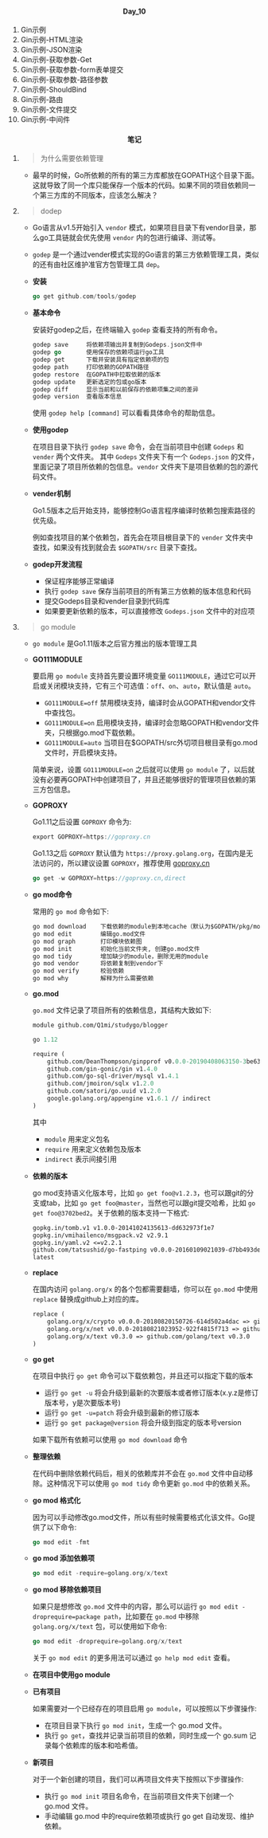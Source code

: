 #### <center>Day_10</center>

1. Gin示例
2. Gin示例-HTML渲染
3. Gin示例-JSON渲染
4. Gin示例-获取参数-Get
5. Gin示例-获取参数-form表单提交
6. Gin示例-获取参数-路径参数
7. Gin示例-ShouldBind
8. Gin示例-路由
9. Gin示例-文件提交
10. Gin示例-中间件

#### <center>笔记</center>

1. > 为什么需要依赖管理
  
    - 最早的时候，Go所依赖的所有的第三方库都放在GOPATH这个目录下面。这就导致了同一个库只能保存一个版本的代码。如果不同的项目依赖同一个第三方库的不同版本，应该怎么解决？

2. > dodep

    - Go语言从v1.5开始引入 `vendor` 模式，如果项目目录下有vendor目录，那么go工具链就会优先使用 `vendor` 内的包进行编译、测试等。

    - `godep` 是一个通过vender模式实现的Go语言的第三方依赖管理工具，类似的还有由社区维护准官方包管理工具 `dep`。

    - **安装**

        ```go
        go get github.com/tools/godep
        ```

    - **基本命令**

        安装好godep之后，在终端输入 `godep` 查看支持的所有命令。

        ```go
        godep save     将依赖项输出并复制到Godeps.json文件中
        godep go       使用保存的依赖项运行go工具
        godep get      下载并安装具有指定依赖项的包
        godep path     打印依赖的GOPATH路径
        godep restore  在GOPATH中拉取依赖的版本
        godep update   更新选定的包或go版本
        godep diff     显示当前和以前保存的依赖项集之间的差异
        godep version  查看版本信息
        ```

        使用 `godep help [command]` 可以看看具体命令的帮助信息。

    - **使用godep**

        在项目目录下执行 `godep save` 命令，会在当前项目中创建 `Godeps` 和 `vender` 两个文件夹。
        其中 `Godeps` 文件夹下有一个 `Godeps.json` 的文件，里面记录了项目所依赖的包信息。`vendor` 文件夹下是项目依赖的包的源代码文件。

    - **vender机制**

        Go1.5版本之后开始支持，能够控制Go语言程序编译时依赖包搜索路径的优先级。

        例如查找项目的某个依赖包，首先会在项目根目录下的 `vender` 文件夹中查找，如果没有找到就会去 `$GOPATH/src` 目录下查找。

    - **godep开发流程**

      - 保证程序能够正常编译
      - 执行 `godep save` 保存当前项目的所有第三方依赖的版本信息和代码
      - 提交Godeps目录和vender目录到代码库
      - 如果要更新依赖的版本，可以直接修改 `Godeps.json` 文件中的对应项

3. > go module

    - `go module` 是Go1.11版本之后官方推出的版本管理工具

    - **GO111MODULE**

        要启用 `go module` 支持首先要设置环境变量 `GO111MODULE`，通过它可以开启或关闭模块支持，它有三个可选值：`off`、`on`、`auto`，默认值是 `auto`。

        - `GO111MODULE=off` 禁用模块支持，编译时会从GOPATH和vendor文件中查找包。
        - `GO111MODULE=on` 启用模块支持，编译时会忽略GOPATH和vendor文件夹，只根据go.mod下载依赖。
        - `GO111MODULE=auto` 当项目在$GOPATH/src外切项目根目录有go.mod文件时，开启模块支持。

        简单来说，设置 `GO111MODULE=on` 之后就可以使用 `go module` 了，以后就没有必要再GOPATH中创建项目了，并且还能够很好的管理项目依赖的第三方包信息。

    - **GOPROXY**

        Go1.11之后设置 `GOPROXY` 命令为:

        ```go
        export GOPROXY=https://goproxy.cn
        ```

        Go1.13之后 `GOPROXY` 默认值为 `https://proxy.golang.org`，在国内是无法访问的，所以建议设置 `GOPROXY`，推荐使用 [goproxy.cn](https://studygolang.com/topics/10014)

        ```go
        go get -w GOPROXY=https://goproxy.cn,direct
        ```

    - **go mod命令**

        常用的 `go mod` 命令如下:

        ```txt
        go mod download    下载依赖的module到本地cache（默认为$GOPATH/pkg/mod目录）
        go mod edit        编辑go.mod文件
        go mod graph       打印模块依赖图
        go mod init        初始化当前文件夹, 创建go.mod文件
        go mod tidy        增加缺少的module，删除无用的module
        go mod vendor      将依赖复制到vendor下
        go mod verify      校验依赖
        go mod why         解释为什么需要依赖
        ```

    - **go.mod**

        `go.mod` 文件记录了项目所有的依赖信息，其结构大致如下:

        ```mod
        module github.com/Q1mi/studygo/blogger

        go 1.12

        require (
            github.com/DeanThompson/ginpprof v0.0.0-20190408063150-3be636683586
            github.com/gin-gonic/gin v1.4.0
            github.com/go-sql-driver/mysql v1.4.1
            github.com/jmoiron/sqlx v1.2.0
            github.com/satori/go.uuid v1.2.0
            google.golang.org/appengine v1.6.1 // indirect
        )
        ```

        其中

        - `module` 用来定义包名
        - `require` 用来定义依赖包及版本
        - `indirect` 表示间接引用

    - **依赖的版本**

        go mod支持语义化版本号，比如 `go get foo@v1.2.3`，也可以跟git的分支或tab，比如 `go get foo@master`，当然也可以跟git提交哈希，比如 `go get foo@3702bed2`。关于依赖的版本支持一下格式:

        ```txt
        gopkg.in/tomb.v1 v1.0.0-20141024135613-dd632973f1e7
        gopkg.in/vmihailenco/msgpack.v2 v2.9.1
        gopkg.in/yaml.v2 <=v2.2.1
        github.com/tatsushid/go-fastping v0.0.0-20160109021039-d7bb493dee3e
        latest
        ```

    - **replace**

        在国内访问 `golang.org/x` 的各个包都需要翻墙，你可以在 `go.mod` 中使用 `replace` 替换成github上对应的库。

        ```txt
        replace (
            golang.org/x/crypto v0.0.0-20180820150726-614d502a4dac => github.com/golang/crypto v0.0.0-20180820150726-614d502a4dac
            golang.org/x/net v0.0.0-20180821023952-922f4815f713 => github.com/golang/net v0.0.0-20180826012351-8a410e7b638d
            golang.org/x/text v0.3.0 => github.com/golang/text v0.3.0
        )
        ```

    - **go get**

        在项目中执行 `go get` 命令可以下载依赖包，并且还可以指定下载的版本

        - 运行 `go get -u` 将会升级到最新的次要版本或者修订版本(x.y.z是修订版本号，y是次要版本号)
        - 运行 `go get -u=patch` 将会升级到最新的修订版本
        - 运行 `go get package@version` 将会升级到指定的版本号version

        如果下载所有依赖可以使用 `go mod download` 命令

    - **整理依赖**

        在代码中删除依赖代码后，相关的依赖库并不会在 `go.mod` 文件中自动移除。这种情况下可以使用 `go mod tidy` 命令更新 `go.mod` 中的依赖关系。

    - **go mod 格式化**

        因为可以手动修改go.mod文件，所以有些时候需要格式化该文件。Go提供了以下命令:

        ```go
        go mod edit -fmt
        ```

    - **go mod 添加依赖项**

        ```go
        go mod edit -require=golang.org/x/text
        ```

    - **go mod 移除依赖项目**

        如果只是想修改 `go.mod` 文件中的内容，那么可以运行 `go mod edit -droprequire=package path`，比如要在 `go.mod` 中移除 `golang.org/x/text` 包，可以使用如下命令:

        ```go
        go mod edit -droprequire=golang.org/x/text
        ```

        关于 `go mod edit` 的更多用法可以通过 `go help mod edit` 查看。

    - **在项目中使用go module**

    - **已有项目**

        如果需要对一个已经存在的项目启用 `go module`，可以按照以下步骤操作:

        - 在项目目录下执行 `go mod init`，生成一个 go.mod 文件。
        - 执行 `go get`，查找并记录当前项目的依赖，同时生成一个 go.sum 记录每个依赖库的版本和哈希值。

    - **新项目**

        对于一个新创建的项目，我们可以再项目文件夹下按照以下步骤操作:

        - 执行 `go mod init` 项目名命令，在当前项目文件夹下创建一个 go.mod 文件。
        - 手动编辑 go.mod 中的require依赖项或执行 go get 自动发现、维护依赖。

